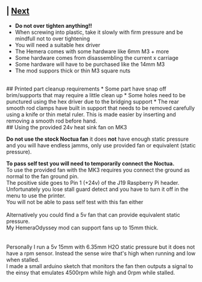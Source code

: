  | [Next](01_Part_Left.md)  
---
* **Do not over tighten anything!!**
* When screwing into plastic, take it slowly with firm pressure and be mindfull not to over tightening
* You will need a suitable hex driver
* The Hemera comes with some hardware like 6mm M3 + more
* Some hardware comes from disassembling the current x carriage
* Some hardware will have to be purchased like the 14mm M3
* The mod suppors thick or thin M3 square nuts
<br>  
## Printed part cleanup requirements
* Some part have snap off brim/supports that may require a little clean up
* Some holes need to be punctured using the hex driver due to the bridging support
* The rear smooth rod clamps have built in support that needs to be removed carefully using a knife or thin metal ruler. This is made easier by inserting and removing a smooth rod before hand.  
<br>  
## Using the provided 24v heat sink fan on MK3  

**Do not use the stock Noctua fan** it does **not** have enough static pressure and you will have endless jamms, only use provided fan or equivalent (static pressure).  
  
**To pass self test you will need to temporarily connect the Noctua.**  
To use the provided fan with the MK3 requires you connect the ground as normal to the fan ground pin.  
The positive side goes to Pin 1 (+24v) of the J19 Raspberry Pi header.  
Unfortunately you lose stall guard detect and you have to turn it off in the menu to use the printer.  
You will not be able to pass self test with this fan either
<br>  
Alternatively you could find a 5v fan that can provide equivalent static pressure.  
My HemeraOdyssey mod can support fans up to 15mm thick.  
<br>  
Personally I run a 5v 15mm with 6.35mm H2O static pressure but it does not have a rpm sensor. Instead the sense wire that's high when running and low when stalled.  
I made a small arduino sketch that monitors the fan then outputs a signal to the einsy that emulates 4500rpm while high and 0rpm while stalled.